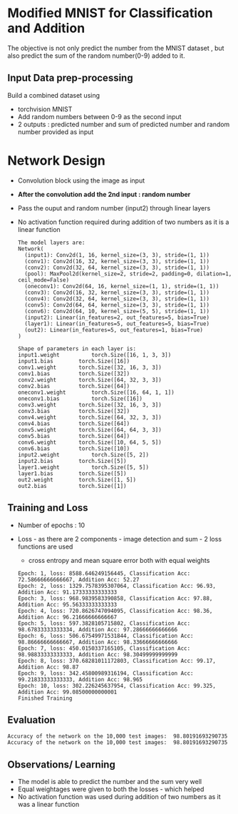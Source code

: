 # Modified MNIST for Classification and Addition

The objective is not only predict the number from the MNIST dataset , but also predict the sum of the random number(0-9) added to it.

## Input Data prep-processing

Build a combined dataset using

*  torchvision MNIST
*  Add random numbers between 0-9 as the second input
*  2 outputs : predicted number and sum of predicted number and random number provided as input


# Network Design

* Convolution block using the image as input
* **After the convolution add the 2nd input : random number**
* Pass the ouput and random number (input2) through linear layers
* No activation function required during addition of two numbers as it is a linear function

  ```
  The model layers are: 
  Network(
    (input1): Conv2d(1, 16, kernel_size=(3, 3), stride=(1, 1))
    (conv1): Conv2d(16, 32, kernel_size=(3, 3), stride=(1, 1))
    (conv2): Conv2d(32, 64, kernel_size=(3, 3), stride=(1, 1))
    (pool): MaxPool2d(kernel_size=2, stride=2, padding=0, dilation=1, ceil_mode=False)
    (oneconv1): Conv2d(64, 16, kernel_size=(1, 1), stride=(1, 1))
    (conv3): Conv2d(16, 32, kernel_size=(3, 3), stride=(1, 1))
    (conv4): Conv2d(32, 64, kernel_size=(3, 3), stride=(1, 1))
    (conv5): Conv2d(64, 64, kernel_size=(3, 3), stride=(1, 1))
    (conv6): Conv2d(64, 10, kernel_size=(5, 5), stride=(1, 1))
    (input2): Linear(in_features=2, out_features=5, bias=True)
    (layer1): Linear(in_features=5, out_features=5, bias=True)
    (out2): Linear(in_features=5, out_features=1, bias=True)
  )

  Shape of parameters in each layer is: 
  input1.weight 		 torch.Size([16, 1, 3, 3])
  input1.bias 		 torch.Size([16])
  conv1.weight 		 torch.Size([32, 16, 3, 3])
  conv1.bias 		 torch.Size([32])
  conv2.weight 		 torch.Size([64, 32, 3, 3])
  conv2.bias 		 torch.Size([64])
  oneconv1.weight 		 torch.Size([16, 64, 1, 1])
  oneconv1.bias 		 torch.Size([16])
  conv3.weight 		 torch.Size([32, 16, 3, 3])
  conv3.bias 		 torch.Size([32])
  conv4.weight 		 torch.Size([64, 32, 3, 3])
  conv4.bias 		 torch.Size([64])
  conv5.weight 		 torch.Size([64, 64, 3, 3])
  conv5.bias 		 torch.Size([64])
  conv6.weight 		 torch.Size([10, 64, 5, 5])
  conv6.bias 		 torch.Size([10])
  input2.weight 		 torch.Size([5, 2])
  input2.bias 		 torch.Size([5])
  layer1.weight 		 torch.Size([5, 5])
  layer1.bias 		 torch.Size([5])
  out2.weight 		 torch.Size([1, 5])
  out2.bias 		 torch.Size([1])
  ```
 
## Training and Loss

* Number of epochs : 10
* Loss - as there are 2 components - image detection and sum - 2 loss functions are used 
  * cross entropy and mean square error both with equal weights


  ```
  Epoch: 1, loss: 8588.646249156445, Classification Acc: 72.58666666666667, Addition Acc: 52.27
  Epoch: 2, loss: 1329.7578395307064, Classification Acc: 96.93, Addition Acc: 91.17333333333333
  Epoch: 3, loss: 968.9839583390858, Classification Acc: 97.88, Addition Acc: 95.56333333333333
  Epoch: 4, loss: 720.8626747094095, Classification Acc: 98.36, Addition Acc: 96.21666666666667
  Epoch: 5, loss: 597.3828105715802, Classification Acc: 98.67833333333334, Addition Acc: 97.28666666666666
  Epoch: 6, loss: 506.67549971531844, Classification Acc: 98.86666666666667, Addition Acc: 98.33666666666666
  Epoch: 7, loss: 450.0150337165105, Classification Acc: 98.98833333333333, Addition Acc: 98.30499999999999
  Epoch: 8, loss: 370.68281011172803, Classification Acc: 99.17, Addition Acc: 98.87
  Epoch: 9, loss: 342.45800989316194, Classification Acc: 99.21833333333333, Addition Acc: 98.965
  Epoch: 10, loss: 302.226245637954, Classification Acc: 99.325, Addition Acc: 99.08500000000001
  Finished Training

  ```

## Evaluation
```
Accuracy of the network on the 10,000 test images:  98.80191693290735
Accuracy of the network on the 10,000 test images:  98.80191693290735
```


## Observations/ Learning

* The model is able to predict the number and the sum very well
* Equal weightages were given to both the losses - which helped
* No activation function was used during addition of two numbers as it was a linear function
